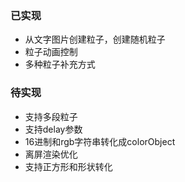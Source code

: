 ### 已实现
- 从文字图片创建粒子，创建随机粒子
- 粒子动画控制
- 多种粒子补充方式

### 待实现
- 支持多段粒子
- 支持delay参数
- 16进制和rgb字符串转化成colorObject
- 离屏渲染优化
- 支持正方形和形状转化
